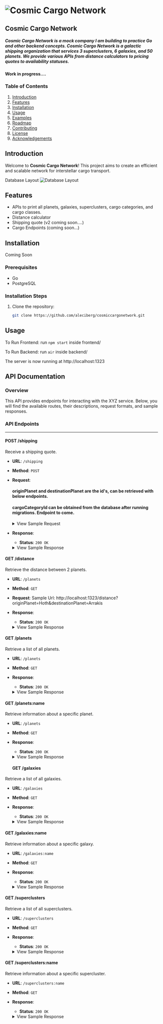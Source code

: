 # ![Cosmic Cargo Network](./backend/assets/image_fx_.png)

## Cosmic Cargo Network

##### Cosmic Cargo Network is a mock company I am building to practice Go and other backend concepts. Cosmic Cargo Network is a galactic shipping organization that services 3 superclusters, 6 galaxies, and 50 planets. We provide various APIs from distance calculators to pricing quotes to availability statuses.

#### Work in progress....

### Table of Contents

1. [Introduction](#introduction)
2. [Features](#features)
3. [Installation](#installation)
4. [Usage](#usage)
5. [Examples](#examples)
6. [Roadmap](#roadmap)
7. [Contributing](#contributing)
8. [License](#license)
9. [Acknowledgements](#acknowledgements)

## Introduction

Welcome to **Cosmic Cargo Network**! This project aims to create an efficient and scalable network for interstellar cargo transport.

Database Layout
![Database Layout](./assets/db.png)

## Features

- APIs to print all planets, galaxies, superclusters, cargo categories, and cargo classes.
- Distance calculator
- Shipping quote (v2 coming soon....)
- Cargo Endpoints (coming soon...)

## Installation

Coming Soon

### Prerequisites

- Go
- PostgreSQL

### Installation Steps

1. Clone the repository:
   ```sh
   git clone https://github.com/aleciberg/cosmiccargonetwork.git
   ```

## Usage

To Run Frontend: run `npm start` inside frontend/

To Run Backend: run `air` inside backend/

The server is now running at http://localhost:1323

## API Documentation

### Overview

This API provides endpoints for interacting with the XYZ service. Below, you will find the available routes, their descriptions, request formats, and sample responses.

### API Endpoints

---

#### POST /shipping

Receive a shipping quote.

- **URL**: `/shipping`
- **Method**: `POST`
- **Request**:

  #### originPlanet and destinationPlanet are the id's, can be retrieved with below endpoints.

  #### cargoCategoryId can be obtained from the database after running migrations. Endpoint to come.

  <details>
      <summary>View Sample Request</summary>

  ```json
  {
    "shipmentDate": "2024-08-22T14:35:00Z",
    "originPlanet": "00000000-0000-0000-0000-000000000010",
    "destinationPlanet": "00000000-0000-0000-0000-000000000027",
    "requiredDeliveryDate": "2024-08-22T14:35:00Z",
    "cargoCategoryId": "0a7dd350-2caf-4693-b8b9-0f290e446ff5",
    "units": 2,
    "client": "Disney",
    "recipient": "Satan"
  }
  ```

     </details>

- **Response**:

  - **Status**: `200 OK`
   <details>
  <summary>View Sample Response</summary>

  ```json
  {
    "originPlanet": "Hoth",
    "destinationPlanet": "Arrakis",
    "distance": 1825
  }
  ```

    </details>

#### GET /distance

Retrieve the distance between 2 planets.

- **URL**: `/planets`
- **Method**: `GET`
- **Request**:
  Sample Url: http://localhost:1323/distance?originPlanet=Hoth&destinationPlanet=Arrakis

- **Response**:

  - **Status**: `200 OK`
   <details>
  <summary>View Sample Response</summary>

  ```json
  {
    "originPlanet": "Hoth",
    "destinationPlanet": "Arrakis",
    "distance": 1825
  }
  ```

    </details>

#### GET /planets

Retrieve a list of all planets.

- **URL**: `/planets`
- **Method**: `GET`
- **Response**:

  - **Status**: `200 OK`
   <details>
  <summary>View Sample Response</summary>

  ```json
  [
    {
      "ID": "00000000-0000-0000-0000-000000000001",
      "Name": "Alderaan",
      "Galaxy": "c671a14f-9552-4707-bc8d-a065597c351a",
      "Climate": 0,
      "NumberOfDocks": 2,
      "TaxRate": 15,
      "PoliticalFee": 100,
      "XCoordinate": 145.57,
      "YCoordinate": -340.59,
      "ZCoordinate": 6589.16
    },
    {
      "ID": "00000000-0000-0000-0000-000000000002",
      "Name": "Arrakis",
      "Galaxy": "c671a14f-9552-4707-bc8d-a065597c351a",
      "Climate": 1,
      "NumberOfDocks": 3,
      "TaxRate": 10,
      "PoliticalFee": 200,
      "XCoordinate": 132.88,
      "YCoordinate": -127.85,
      "ZCoordinate": 7249.32
    }
  ]
  ```

  </details>

#### GET /planets:name

Retrieve information about a specific planet.

- **URL**: `/planets`
- **Method**: `GET`
- **Response**:

  - **Status**: `200 OK`
   <details>
  <summary>View Sample Response</summary>

  ```json
  [
    {
      "ID": "00000000-0000-0000-0000-000000000005",
      "Name": "Hoth",
      "Galaxy": "c671a14f-9552-4707-bc8d-a065597c351a",
      "Climate": 4,
      "NumberOfDocks": 2,
      "TaxRate": 5,
      "PoliticalFee": 250,
      "XCoordinate": 199.67,
      "YCoordinate": -671.5,
      "ZCoordinate": 5508.45
    }
  ]
  ```

    </details>

  #### GET /galaxies

Retrieve a list of all galaxies.

- **URL**: `/galaxies`
- **Method**: `GET`
- **Response**:

  - **Status**: `200 OK`
   <details>
  <summary>View Sample Response</summary>

  ```json
  [
    {
      "ID": "c671a14f-9552-4707-bc8d-a065597c351a",
      "Name": "Acostas",
      "Supercluser": "",
      "NumberOfPlanets": 6,
      "XCoordinate": 167.23,
      "YCoordinate": -459.56,
      "ZCoordinate": 7001.89
    },
    {
      "ID": "0f023e67-0156-441f-bcf5-d03ff20f60ef",
      "Name": "Fright",
      "Supercluser": "",
      "NumberOfPlanets": 5,
      "XCoordinate": 12.45,
      "YCoordinate": -666.89,
      "ZCoordinate": 8413.34
    }
  ]
  ```

  </details>

#### GET /galaxies:name

Retrieve information about a specific galaxy.

- **URL**: `/galaxies:name`
- **Method**: `GET`
- **Response**:

  - **Status**: `200 OK`
   <details>
  <summary>View Sample Response</summary>

  ```json
  [
    {
      "ID": "0f023e67-0156-441f-bcf5-d03ff20f60ef",
      "Name": "Fright",
      "Supercluser": "",
      "NumberOfPlanets": 5,
      "XCoordinate": 12.45,
      "YCoordinate": -666.89,
      "ZCoordinate": 8413.34
    }
  ]
  ```

      </details>

#### GET /superclusters

Retrieve a list of all superclusters.

- **URL**: `/superclusters`
- **Method**: `GET`
- **Response**:

  - **Status**: `200 OK`
   <details>
  <summary>View Sample Response</summary>

  ```json
  [
    {
      "ID": "182b1bd8-5fb2-4b67-8981-ac798d0ac3dc",
      "Name": "Supercluster Alpha",
      "NumberOfGalaxies": "3",
      "XCoordinate": 132.34,
      "YCoordinate": -569.78,
      "ZCoordinate": 9100.01
    },
    {
      "ID": "e1d6588f-e07b-48c1-b151-28c03fc553a4",
      "Name": "Supercluster Beta",
      "NumberOfGalaxies": "3",
      "XCoordinate": -354.56,
      "YCoordinate": 780.9,
      "ZCoordinate": -1221.34
    },
    {
      "ID": "38e209a4-e821-4b0a-8974-f46f00f36599",
      "Name": "Supercluster Gamma",
      "NumberOfGalaxies": "3",
      "XCoordinate": 4578.67,
      "YCoordinate": -23.45,
      "ZCoordinate": 670.89
    }
  ]
  ```

  </details>

#### GET /superclusters:name

Retrieve information about a specific supercluster.

- **URL**: `/superclusters:name`
- **Method**: `GET`
- **Response**:

  - **Status**: `200 OK`
   <details>
  <summary>View Sample Response</summary>

  ```json
  [
    {
      "ID": "38e209a4-e821-4b0a-8974-f46f00f36599",
      "Name": "Supercluster Gamma",
      "NumberOfGalaxies": "3",
      "XCoordinate": 4578.67,
      "YCoordinate": -23.45,
      "ZCoordinate": 670.89
    }
  ]
  ```

        </details>
